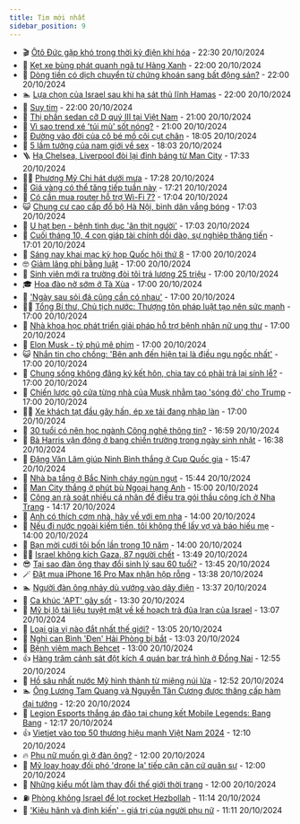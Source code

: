```yaml
---
title: Tim mới nhất
sidebar_position: 9
---
```


<!-- vnexpress-tin-moi-nhat:START -->
- 🎬 [Ôtô Đức gặp khó trong thời kỳ điện khí hóa](https://vnexpress.net/oto-duc-gap-kho-trong-thoi-ky-dien-khi-hoa-4806279.html) - 22:30 20/10/2024
- 🐎 [Kẹt xe bùng phát quanh ngã tư Hàng Xanh](https://vnexpress.net/ket-xe-bung-phat-quanh-nga-tu-hang-xanh-4806272.html) - 22:00 20/10/2024
- 🦍 [Dòng tiền có dịch chuyển từ chứng khoán sang bất động sản?](https://vnexpress.net/dong-tien-co-dich-chuyen-tu-chung-khoan-sang-bat-dong-san-4806158.html) - 22:00 20/10/2024
- 🏊 [Lựa chọn của Israel sau khi hạ sát thủ lĩnh Hamas](https://vnexpress.net/lua-chon-cua-israel-sau-khi-ha-sat-thu-linh-hamas-4805952.html) - 22:00 20/10/2024
- 🎊 [Suy tim](https://vnexpress.net/suy-tim-4805014.html) - 22:00 20/10/2024
- 🎃 [Thị phần sedan cỡ D quý III tại Việt Nam](https://vnexpress.net/thi-phan-sedan-co-d-quy-iii-tai-viet-nam-4806310.html) - 21:00 20/10/2024
- 🧰 [Vì sao trend xé &#39;túi mù&#39; sốt nóng?](https://vnexpress.net/vi-sao-trend-xe-tui-mu-sot-nong-4806347.html) - 21:00 20/10/2024
- 🔭 [Đường vào đời của cô bé mồ côi cụt chân](https://vnexpress.net/duong-vao-doi-cua-co-be-mo-coi-cut-chan-4805028.html) - 18:05 20/10/2024
- 🫶 [5 lầm tưởng của nam giới về sex](https://vnexpress.net/5-lam-tuong-cua-nam-gioi-ve-sex-4806173.html) - 18:03 20/10/2024
- 🪜 [Hạ Chelsea, Liverpool đòi lại đỉnh bảng từ Man City](https://vnexpress.net/ha-chelsea-liverpool-doi-lai-dinh-bang-tu-man-city-4806360.html) - 17:33 20/10/2024
- 👨‍🏫 [Phương Mỹ Chi hát dưới mưa](https://vnexpress.net/phuong-my-chi-hat-duoi-mua-4806356.html) - 17:28 20/10/2024
- 🎊 [Giá vàng có thể tăng tiếp tuần này](https://vnexpress.net/gia-vang-co-the-tang-tiep-tuan-nay-4806336.html) - 17:21 20/10/2024
- 🎊 [Có cần mua router hỗ trợ Wi-Fi 7?](https://vnexpress.net/co-can-mua-router-ho-tro-wi-fi-7-4806353.html) - 17:04 20/10/2024
- 😺 [Chung cư cao cấp đổ bộ Hà Nội, bình dân vắng bóng](https://vnexpress.net/chung-cu-cao-cap-do-bo-ha-noi-binh-dan-vang-bong-4806101.html) - 17:03 20/10/2024
- 🐘 [U hạt bẹn - bệnh tình dục &#39;ăn thịt người&#39;](https://vnexpress.net/u-hat-ben-benh-tinh-duc-an-thit-nguoi-4803975.html) - 17:03 20/10/2024
- 🌁 [Cuối tháng 10, 4 con giáp tài chính dồi dào, sự nghiệp thăng tiến](https://vnexpress.net/cuoi-thang-10-4-con-giap-tai-chinh-doi-dao-su-nghiep-thang-tien-4805379.html) - 17:01 20/10/2024
- 🐲 [Sáng nay khai mạc kỳ họp Quốc hội thứ 8](https://vnexpress.net/sang-nay-khai-mac-ky-hop-quoc-hoi-thu-8-4806340.html) - 17:00 20/10/2024
- 🤓 [Giảm lãng phí bằng luật](https://vnexpress.net/giam-lang-phi-bang-luat-4806307.html) - 17:00 20/10/2024
- 💪 [Sinh viên mới ra trường đòi tôi trả lương 25 triệu](https://vnexpress.net/sinh-vien-moi-ra-truong-doi-toi-tra-luong-25-trieu-4806294.html) - 17:00 20/10/2024
- 🎓 [Hoa đào nở sớm ở Tà Xùa](https://vnexpress.net/hoa-dao-no-som-o-ta-xua-4806261.html) - 17:00 20/10/2024
- 🫣 [&#39;Ngày sau sỏi đá cũng cần có nhau&#39;](https://vnexpress.net/ngay-sau-soi-da-cung-can-co-nhau-4806218.html) - 17:00 20/10/2024
- 🧑‍💻 [Tổng Bí thư, Chủ tịch nước: Thượng tôn pháp luật tạo nên sức mạnh](https://vnexpress.net/tong-bi-thu-chu-tich-nuoc-thuong-ton-phap-luat-tao-nen-suc-manh-4806118.html) - 17:00 20/10/2024
- 🐲 [Nhà khoa học phát triển giải pháp hỗ trợ bệnh nhân nữ ung thư](https://vnexpress.net/nha-khoa-hoc-phat-trien-giai-phap-ho-tro-benh-nhan-nu-ung-thu-4805887.html) - 17:00 20/10/2024
- 🌝 [Elon Musk - tỷ phú mê phim](https://vnexpress.net/elon-musk-ty-phu-me-phim-4805689.html) - 17:00 20/10/2024
- 😺 [Nhắn tin cho chồng: &#39;Bên anh đến hiện tại là điều ngu ngốc nhất&#39;](https://vnexpress.net/nhan-tin-cho-chong-ben-anh-den-hien-tai-la-dieu-ngu-ngoc-nhat-4805612.html) - 17:00 20/10/2024
- 🐎 [Chung sống không đăng ký kết hôn, chia tay có phải trả lại sính lễ?](https://vnexpress.net/chung-song-khong-dang-ky-ket-hon-chia-tay-co-phai-tra-lai-sinh-le-4805204.html) - 17:00 20/10/2024
- 🎡 [Chiến lược gõ cửa từng nhà của Musk nhằm tạo &#39;sóng đỏ&#39; cho Trump](https://vnexpress.net/chien-luoc-go-cua-tung-nha-cua-musk-nham-tao-song-do-cho-trump-4805091.html) - 17:00 20/10/2024
- 👨‍🏫 [Xe khách tạt đầu gây hấn, ép xe tải đang nhập làn](https://vnexpress.net/xe-khach-tat-dau-gay-han-ep-xe-tai-dang-nhap-lan-4806284.html) - 17:00 20/10/2024
- 🦆 [30 tuổi có nên học ngành Công nghệ thông tin?](https://vnexpress.net/30-tuoi-co-nen-hoc-nganh-cong-nghe-thong-tin-4805431.html) - 16:59 20/10/2024
- 🚦 [Bà Harris vận động ở bang chiến trường trong ngày sinh nhật](https://vnexpress.net/ba-harris-van-dong-o-bang-chien-truong-trong-ngay-sinh-nhat-4806349.html) - 16:38 20/10/2024
- 💫 [Đặng Văn Lâm giúp Ninh Bình thắng ở Cup Quốc gia](https://vnexpress.net/dang-van-lam-giup-ninh-binh-thang-o-cup-quoc-gia-4806352.html) - 15:47 20/10/2024
- 🎉 [Nhà ba tầng ở Bắc Ninh cháy ngùn ngụt](https://vnexpress.net/nha-ba-tang-o-bac-ninh-chay-ngun-ngut-4806348.html) - 15:44 20/10/2024
- 🌋 [Man City thắng ở phút bù Ngoại hạng Anh](https://vnexpress.net/man-city-thang-o-phut-bu-ngoai-hang-anh-4806344.html) - 15:00 20/10/2024
- 🤖 [Công an rà soát nhiều cá nhân để điều tra gói thầu công ích ở Nha Trang](https://vnexpress.net/cong-an-ra-soat-nhieu-ca-nhan-de-dieu-tra-goi-thau-cong-ich-o-nha-trang-4806339.html) - 14:17 20/10/2024
- 🦏 [Anh có thích cơm nhà, hãy về với em nha](https://vnexpress.net/anh-co-thich-com-nha-hay-ve-voi-em-nha-4806208.html) - 14:00 20/10/2024
- 🦩 [Nếu đi nước ngoài kiếm tiền, tôi không thể lấy vợ và báo hiếu mẹ](https://vnexpress.net/neu-di-nuoc-ngoai-kiem-tien-toi-khong-the-lay-vo-va-bao-hieu-me-4804890.html) - 14:00 20/10/2024
- 👺 [Bạn mời cưới tôi bốn lần trong 10 năm](https://vnexpress.net/ban-moi-cuoi-toi-bon-lan-trong-10-nam-4806305.html) - 14:00 20/10/2024
- 🧑‍🏫 [Israel không kích Gaza, 87 người chết](https://vnexpress.net/israel-khong-kich-gaza-87-nguoi-chet-4806334.html) - 13:49 20/10/2024
- 😎 [Tại sao đàn ông thay đổi sinh lý sau 60 tuổi?](https://vnexpress.net/tai-sao-dan-ong-thay-doi-sinh-ly-sau-60-tuoi-4805445.html) - 13:45 20/10/2024
- 🪄 [Đặt mua iPhone 16 Pro Max nhận hộp rỗng](https://vnexpress.net/dat-mua-iphone-16-pro-max-nhan-hop-rong-4806322.html) - 13:38 20/10/2024
- 🏊 [Người đàn ông nhảy dù vướng vào dây điện](https://vnexpress.net/nguoi-dan-ong-nhay-du-vuong-vao-day-dien-4806332.html) - 13:37 20/10/2024
- 💃 [Ca khúc &#39;APT&#39; gây sốt](https://vnexpress.net/ca-khuc-apt-gay-sot-4806325.html) - 13:30 20/10/2024
- 🦆 [Mỹ bị lộ tài liệu tuyệt mật về kế hoạch trả đũa Iran của Israel](https://vnexpress.net/my-bi-lo-tai-lieu-tuyet-mat-ve-ke-hoach-tra-dua-iran-cua-israel-4806326.html) - 13:07 20/10/2024
- 🎊 [Loại gia vị nào đắt nhất thế giới?](https://vnexpress.net/loai-gia-vi-nao-dat-nhat-the-gioi-4806314.html) - 13:05 20/10/2024
- 👺 [Nghi can Bình &#39;Đen&#39; Hải Phòng bị bắt](https://vnexpress.net/nghi-can-binh-den-hai-phong-bi-bat-4806319.html) - 13:03 20/10/2024
- 🎡 [Bệnh viêm mạch Behcet](https://vnexpress.net/benh-viem-mach-behcet-4798243.html) - 13:00 20/10/2024
- 👍 [Hàng trăm cảnh sát đột kích 4 quán bar trá hình ở Đồng Nai](https://vnexpress.net/hang-tram-canh-sat-dot-kich-4-quan-bar-tra-hinh-o-dong-nai-4806331.html) - 12:55 20/10/2024
- 🐎 [Hồ sâu nhất nước Mỹ hình thành từ miệng núi lửa](https://vnexpress.net/ho-sau-nhat-nuoc-my-hinh-thanh-tu-mieng-nui-lua-4806329.html) - 12:52 20/10/2024
- 🏊 [Ông Lương Tam Quang và Nguyễn Tân Cương được thăng cấp hàm đại tướng](https://vnexpress.net/ong-luong-tam-quang-va-nguyen-tan-cuong-duoc-thang-cap-ham-dai-tuong-4806211.html) - 12:20 20/10/2024
- 🦩 [Legion Esports thắng áp đảo tại chung kết Mobile Legends: Bang Bang](https://vnexpress.net/legion-esports-thang-ap-dao-tai-chung-ket-mobile-legends-bang-bang-4806323.html) - 12:17 20/10/2024
- 👍 [Vietjet vào top 50 thương hiệu mạnh Việt Nam 2024](https://vnexpress.net/vietjet-vao-top-50-thuong-hieu-manh-viet-nam-2024-4806327.html) - 12:10 20/10/2024
- 🔥 [Phụ nữ muốn gì ở đàn ông?](https://vnexpress.net/phu-nu-muon-gi-o-dan-ong-4805904.html) - 12:00 20/10/2024
- 💄 [Mỹ loay hoay đối phó &#39;drone lạ&#39; tiếp cận căn cứ quân sự](https://vnexpress.net/my-loay-hoay-doi-pho-drone-la-tiep-can-can-cu-quan-su-4805321.html) - 12:00 20/10/2024
- 🤡 [Những kiểu mốt làm thay đổi thế giới thời trang](https://vnexpress.net/nhung-kieu-mot-lam-thay-doi-the-gioi-thoi-trang-4806215.html) - 12:00 20/10/2024
- ⛽️ [Phòng không Israel để lọt rocket Hezbollah](https://vnexpress.net/phong-khong-israel-de-lot-rocket-hezbollah-4806315.html) - 11:14 20/10/2024
- 🚀 [&#39;Kiêu hãnh và định kiến&#39; - giá trị của người phụ nữ](https://vnexpress.net/kieu-hanh-va-dinh-kien-gia-tri-cua-nguoi-phu-nu-4806324.html) - 11:11 20/10/2024<!-- vnexpress-tin-moi-nhat:END -->
